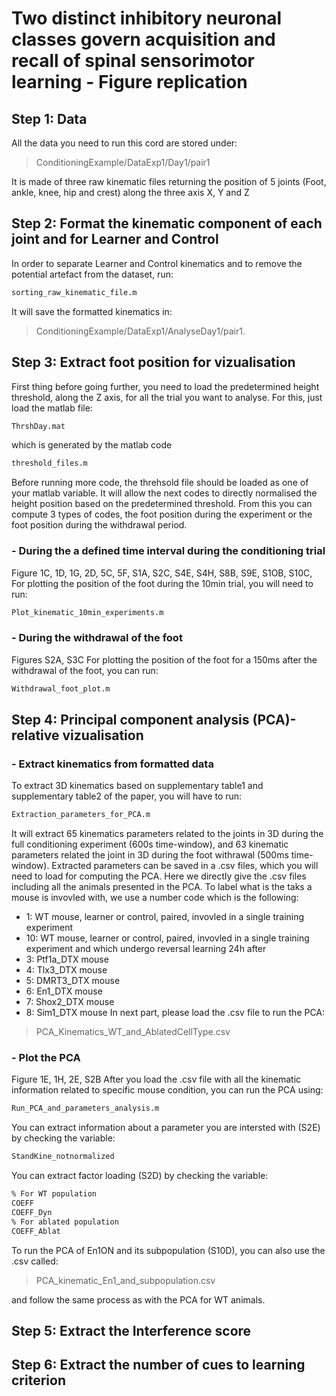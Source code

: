 # Two distinct inhibitory neuronal classes govern acquisition and recall of spinal sensorimotor learning - Figure replication

## Step 1: Data
All the data you need to run this cord are stored under:
> ConditioningExample/DataExp1/Day1/pair1

It is made of three raw kinematic files returning the position of 5 joints (Foot, ankle, knee, hip and crest) along the three axis X, Y and Z

## Step 2: Format the kinematic component of each joint and for Learner and Control
In order to separate Learner and Control kinematics and to remove the potential artefact from the dataset, run:
```sh
sorting_raw_kinematic_file.m
```
It will save the formatted kinematics in:
> ConditioningExample/DataExp1/AnalyseDay1/pair1.

## Step 3: Extract foot position for vizualisation
First thing before going further, you need to load the predetermined height threshold, along the Z axis, for all the trial you want to analyse. For this, just load the matlab file:
```sh
ThrshDay.mat
```
which is generated by the matlab code 
```sh
threshold_files.m
```
Before running more code, the threhsold file should be loaded as one of your matlab variable. It will allow the next codes to directly normalised the height position based on the predetermined threshold. From this you can compute 3 types of codes, the foot position during the experiment or the foot position during the withdrawal period.

### - During the a defined time interval during the conditioning trial
Figure 1C, 1D, 1G, 2D, 5C, 5F, S1A, S2C, S4E, S4H, S8B, S9E, S1OB, S10C, 
For plotting the position of the foot during the 10min trial, you will need to run:
```sh
Plot_kinematic_10min_experiments.m
```
### - During the withdrawal of the foot
Figures S2A, S3C
For plotting the position of the foot for a 150ms after the withdrawal of the foot, you can run:
```sh
Withdrawal_foot_plot.m
```

## Step 4: Principal component analysis (PCA)-relative vizualisation

### - Extract kinematics from formatted data
To extract 3D kinematics based on supplementary table1 and supplementary table2 of the paper, you will have to run:
```sh
Extraction_parameters_for_PCA.m
```
It will extract 65 kinematics parameters related to the joints in 3D during the full conditioning experiment (600s time-window), and 63 kinematic parameters related the joint in 3D during the foot withrawal (500ms time-window). Extracted parameters can be saved in a .csv files, which you will need to load for computing the PCA.
Here we directly give the .csv files including all the animals presented in the PCA. 
To label what is the taks a mouse is invovled with, we use a number code which is the following:
- 1: WT mouse, learner or control, paired, invovled in a single training experiment
- 10: WT mouse, learner or control, paired, invovled in a single training experiment and which undergo reversal learning 24h after
- 3: Ptf1a_DTX mouse
- 4: Tlx3_DTX mouse
- 5: DMRT3_DTX mouse
- 6: En1_DTX mouse
- 7: Shox2_DTX mouse
- 8: Sim1_DTX mouse
In next part, please load the .csv file to run the PCA:
> PCA_Kinematics_WT_and_AblatedCellType.csv

### - Plot the PCA
Figure 1E, 1H, 2E, S2B
After you load the .csv file with all the kinematic information related to specific mouse condition, you can run the PCA using:
```sh
Run_PCA_and_parameters_analysis.m
```
You can extract information about a parameter you are intersted with (S2E) by checking the variable:
```sh
StandKine_notnormalized
```
You can extract factor loading (S2D) by checking the variable:
```sh
% For WT population
COEFF
COEFF_Dyn
% For ablated population
COEFF_Ablat
```
To run the PCA of En1ON and its subpopulation (S10D), you can also use the .csv called:
> PCA_kinematic_En1_and_subpopulation.csv

and follow the same process as with the PCA for WT animals.

## Step 5: Extract the Interference score 

## Step 6: Extract the number of cues to learning criterion
